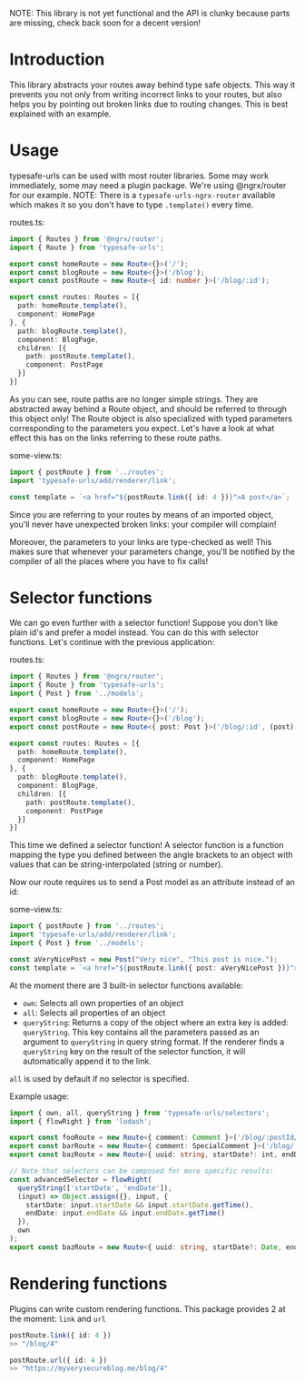 NOTE: This library is not yet functional and the API is clunky because parts
are missing, check back soon for a decent version!

# Introduction
This library abstracts your routes away behind type safe objects.
This way it prevents you not only from writing incorrect links to your routes,
but also helps you by pointing out broken links due to routing changes.
This is best explained with an example.

# Usage
typesafe-urls can be used with most router libraries. Some may work immediately,
some may need a plugin package. We're using @ngrx/router for our example.
NOTE: There is a `typesafe-urls-ngrx-router` available which makes it so you
don't have to type `.template()` every time.

routes.ts:
```typescript
import { Routes } from '@ngrx/router';
import { Route } from 'typesafe-urls';

export const homeRoute = new Route<{}>('/');
export const blogRoute = new Route<{}>('/blog');
export const postRoute = new Route<{ id: number }>('/blog/:id');

export const routes: Routes = [{
  path: homeRoute.template(),
  component: HomePage
}, {
  path: blogRoute.template(),
  component: BlogPage,
  children: [{
    path: postRoute.template(),
    component: PostPage
  }]
}]
```

As you can see, route paths are no longer simple strings. They are abstracted away
behind a Route object, and should be referred to through this object only! The
Route object is also specialized with typed parameters corresponding to the
parameters you expect. Let's have a look at what effect this has on the links
referring to these route paths.

some-view.ts:

```typescript
import { postRoute } from '../routes';
import 'typesafe-urls/add/renderer/link';

const template = `<a href="${postRoute.link({ id: 4 })}">A post</a>`;
```

Since you are referring to your routes by means of an imported object, you'll
never have unexpected broken links: your compiler will complain!

Moreover, the parameters to your links are type-checked as well! This makes sure
that whenever your parameters change, you'll be notified by the compiler of all
the places where you have to fix calls!

# Selector functions
We can go even further with a selector function! Suppose you don't like plain
id's and prefer a model instead. You can do this with selector functions.
Let's continue with the previous application:

routes.ts:
```typescript
import { Routes } from '@ngrx/router';
import { Route } from 'typesafe-urls';
import { Post } from '../models';

export const homeRoute = new Route<{}>('/');
export const blogRoute = new Route<{}>('/blog');
export const postRoute = new Route<{ post: Post }>('/blog/:id', (post) => ({ id: post.id }));

export const routes: Routes = [{
  path: homeRoute.template(),
  component: HomePage
}, {
  path: blogRoute.template(),
  component: BlogPage,
  children: [{
    path: postRoute.template(),
    component: PostPage
  }]
}]
```

This time we defined a selector function! A selector function is a function
mapping the type you defined between the angle brackets to an object
with values that can be string-interpolated (string or number).

Now our route requires us to send a Post model as an attribute instead of an
id:

some-view.ts:

```typescript
import { postRoute } from '../routes';
import 'typesafe-urls/add/renderer/link';
import { Post } from '../models';

const aVeryNicePost = new Post("Very nice", "This post is nice.");
const template = `<a href="${postRoute.link({ post: aVeryNicePost })}">A post</a>`;
```

At the moment there are 3 built-in selector functions available:

* `own`: Selects all own properties of an object
* `all`: Selects all properties of an object
* `queryString`: Returns a copy of the object where an extra key is added: `queryString`.
  This key contains  all the parameters passed as an argument to `queryString`
  in query string format. If the renderer finds a `queryString`
  key on the result of the selector function, it will automatically append
  it to the link.

`all` is used by default if no selector is specified.

Example usage:

```typescript
import { own, all, queryString } from 'typesafe-urls/selectors';
import { flowRight } from 'lodash';

export const fooRoute = new Route<{ comment: Comment }>('/blog/:postId/comments/:id', own);
export const barRoute = new Route<{ comment: SpecialComment }>('/blog/:postId/comments/:id', all);
export const bazRoute = new Route<{ uuid: string, startDate?: int, endDate?: int }>('/req/:uuid', queryString(['startDate', 'endDate']));

// Note that selectors can be composed for more specific results:
const advancedSelector = flowRight(
  queryString(['startDate', 'endDate']),
  (input) => Object.assign({}, input, {
    startDate: input.startDate && input.startDate.getTime(),
    endDate: input.endDate && input.endDate.getTime()
  }),
  own
);
export const bazRoute = new Route<{ uuid: string, startDate?: Date, endDate?: Date }>('/req/:uuid', advancedSelector);
```

# Rendering functions
Plugins can write custom rendering functions. This package provides 2 at the
moment: `link` and `url`

```typescript
postRoute.link({ id: 4 })
>> "/blog/4"

postRoute.url({ id: 4 })
>> "https://myverysecureblog.me/blog/4"
```
